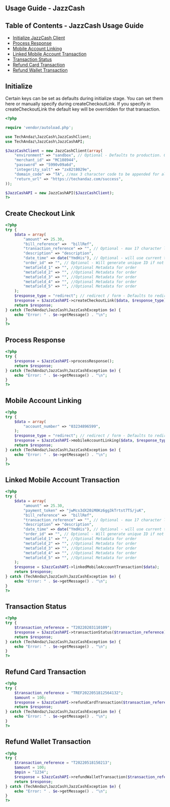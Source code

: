 
## Usage Guide - JazzCash
## Table of Contents - JazzCash Usage Guide
- [Initialize JazzCash Client](#initialize)
- [Process Response](#process-response)
- [Mobile Account Linking](#mobile-account-linking)
- [Linked Mobile Account Transaction](#linked-mobile-account-transaction)
- [Transaction Status](#transaction-status)
- [Refund Card Transaction](#refund-card-transaction)
- [Refund Wallet Transaction](#refund-wallet-transaction)


## Initialize

Certain keys can be set as defaults during initialize stage. You can set them here or manually specify during createCheckoutLink. If you specify in createCheckoutLink the default key will be overridden for that transaction.

```php
<?php

require 'vendor/autoload.php';

use TechAndaz\JazzCash\JazzCashClient;
use TechAndaz\JazzCash\JazzCashAPI;

$JazzCashClient = new JazzCashClient(array(
    "environment" => "sandbox", // Optional - Defaults to production. Options are: sandbox / production
    "merchant_id" => "MC108944",
    "password" => "5990v09a6d",
    "integerity_salt" => "zx82t8029e",
    "domain_code" => "TA", //max 3 character code to be appended for all Transaction Reference numbers 
    "return_url" => "https://techandaz.com/success",
));

$JazzCashAPI = new JazzCashAPI($JazzCashClient);
?>
```
## Create Checkout Link

```php
<?php
try {
    $data = array(
        "amount" => 25.30,
        "bill_reference" =>  "billRef",
        "transaction_reference" => "", // Optional - max 17 character length - domain_code will be added in the beggining - leave empty for auto generated
        "description" => "description",
        "date_time" => date("YmdHis"), // Optional - will use current time if not provided
        "order_id" => "", // Optional - Will generate unique ID if not provided
        "metafield_1" => "", //Optional Metadata for order
        "metafield_2" => "", //Optional Metadata for order
        "metafield_3" => "", //Optional Metadata for order
        "metafield_4" => "", //Optional Metadata for order
        "metafield_5" => "", //Optional Metadata for order
    );
    $response_type = "redirect"; // redirect / form - Defaults to redirect, Redirect will automatically redirect user to payment page, form will return html form with fields and values
    $response = $JazzCashAPI->createCheckoutLink($data, $response_type);
    return $response;
} catch (TechAndaz\JazzCash\JazzCashException $e) {
    echo "Error: " . $e->getMessage() . "\n";
}
?>
```

## Process Response

```php
<?php
try {
    $response = $JazzCashAPI->processResponse();
    return $response;
} catch (TechAndaz\JazzCash\JazzCashException $e) {
    echo "Error: " . $e->getMessage() . "\n";
}
?>
```

## Mobile Account Linking

```php
<?php
try {
    $data = array(
        "account_number" => "03234896599",
    );
    $response_type = "redirect"; // redirect / form - Defaults to redirect, Redirect will automatically redirect user to payment page, form will return html form with fields and values
    $response = $JazzCashAPI->mobileAccountLinking($data, $response_type);
    return $response;
} catch (TechAndaz\JazzCash\JazzCashException $e) {
    echo "Error: " . $e->getMessage() . "\n";
}
?>
```

## Linked Mobile Account Transaction

```php
<?php
try {
    $data = array(
        "amount" => 25.30,
        "payment_token" => "jwMcs3dX20iM0Kz6gg3kTrtst7TS/juK",
        "bill_reference" =>  "billRef",
        "transaction_reference" => "", // Optional - max 17 character length - domain_code will be added in the beggining - leave empty for auto generated
        "description" => "description",
        "date_time" => date("YmdHis"), // Optional - will use current time if not provided
        "order_id" => "", // Optional - Will generate unique ID if not provided
        "metafield_1" => "", //Optional Metadata for order
        "metafield_2" => "", //Optional Metadata for order
        "metafield_3" => "", //Optional Metadata for order
        "metafield_4" => "", //Optional Metadata for order
        "metafield_5" => "", //Optional Metadata for order
    );
    $response = $JazzCashAPI->linkedMobileAccountTransaction($data);
    return $response;
} catch (TechAndaz\JazzCash\JazzCashException $e) {
    echo "Error: " . $e->getMessage() . "\n";
}
?>
```

## Transaction Status

```php
<?php
try {
    $transaction_reference = "T20220203110109";
    $response = $JazzCashAPI->transactionStatus($transaction_reference);
    return $response;
} catch (TechAndaz\JazzCash\JazzCashException $e) {
    echo "Error: " . $e->getMessage() . "\n";
}
?>
```

## Refund Card Transaction

```php
<?php
try {
    $transaction_reference = "TREF2022051812564132";
    $amount = 100;
    $response = $JazzCashAPI->refundCardTransaction($transaction_reference, $amount);
    return $response;
} catch (TechAndaz\JazzCash\JazzCashException $e) {
    echo "Error: " . $e->getMessage() . "\n";
}
?>
```

## Refund Wallet Transaction

```php
<?php
try {
    $transaction_reference = "T20220518150213";
    $amount = 100;
    $mpin = "1234";
    $response = $JazzCashAPI->refundWalletTransaction($transaction_reference, $amount, $mpin);
    return $response;
} catch (TechAndaz\JazzCash\JazzCashException $e) {
    echo "Error: " . $e->getMessage() . "\n";
}
?>
```